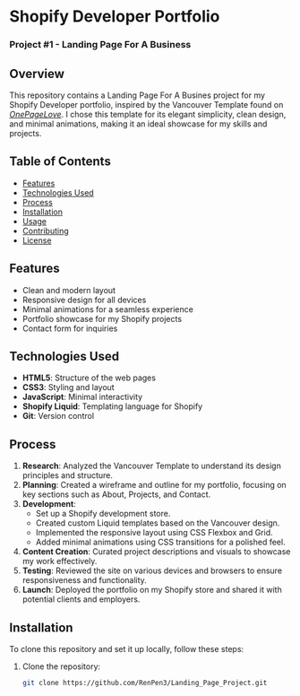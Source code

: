 # Shopify Developer Portfolio 
### Project #1 - Landing Page For A Business

## Overview

This repository contains a Landing Page For A Busines project for my Shopify Developer portfolio, inspired by the Vancouver Template found on _[OnePageLove](https://onepagelove.com/vancouver)_. I chose this template for its elegant simplicity, clean design, and minimal animations, making it an ideal showcase for my skills and projects.

## Table of Contents

- [Features](#features)
- [Technologies Used](#technologies-used)
- [Process](#process)
- [Installation](#installation)
- [Usage](#usage)
- [Contributing](#contributing)
- [License](#license)

## Features

- Clean and modern layout
- Responsive design for all devices
- Minimal animations for a seamless experience
- Portfolio showcase for my Shopify projects
- Contact form for inquiries

## Technologies Used

- **HTML5**: Structure of the web pages
- **CSS3**: Styling and layout
- **JavaScript**: Minimal interactivity
- **Shopify Liquid**: Templating language for Shopify
- **Git**: Version control

## Process

1. **Research**: Analyzed the Vancouver Template to understand its design principles and structure.
2. **Planning**: Created a wireframe and outline for my portfolio, focusing on key sections such as About, Projects, and Contact.
3. **Development**:
   - Set up a Shopify development store.
   - Created custom Liquid templates based on the Vancouver design.
   - Implemented the responsive layout using CSS Flexbox and Grid.
   - Added minimal animations using CSS transitions for a polished feel.
4. **Content Creation**: Curated project descriptions and visuals to showcase my work effectively.
5. **Testing**: Reviewed the site on various devices and browsers to ensure responsiveness and functionality.
6. **Launch**: Deployed the portfolio on my Shopify store and shared it with potential clients and employers.

## Installation

To clone this repository and set it up locally, follow these steps:

1. Clone the repository:
   ```bash
   git clone https://github.com/RenPen3/Landing_Page_Project.git
